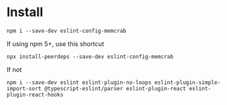 # Install
```
npm i --save-dev eslint-config-memcrab
```

If using npm 5+, use this shortcut
```
npx install-peerdeps --save-dev eslint-config-memcrab
```

If not 
```
npm i --save-dev eslint eslint-plugin-no-loops eslint-plugin-simple-import-sort @typescript-eslint/parser eslint-plugin-react eslint-plugin-react-hooks
```
